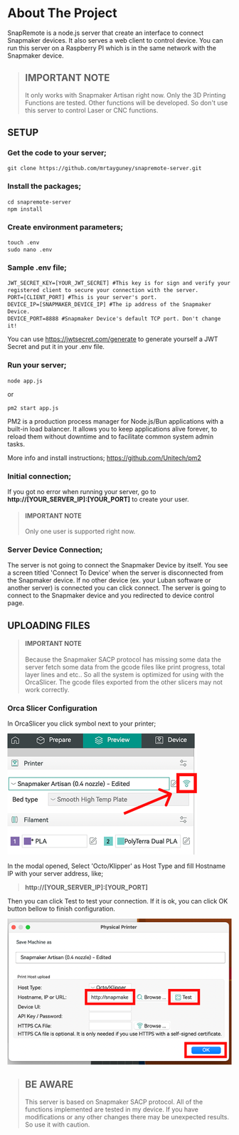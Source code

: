 # About The Project

SnapRemote is a node.js server that create an interface to connect Snapmaker devices. It also serves a web client to
control device. You can run this server on a Raspberry PI which is in the same network with the Snapmaker device.


> ## IMPORTANT NOTE
> It only works with Snapmaker Artisan right now. Only the 3D Printing Functions are tested. Other functions will be
> developed. So don't use this server to control Laser or CNC functions.

## SETUP

### Get the code to your server;

```
git clone https://github.com/mrtayguney/snapremote-server.git
```

### Install the packages;

```
cd snapremote-server
npm install
```

### Create environment parameters;

```
touch .env
sudo nano .env
```

### Sample .env file;

```
JWT_SECRET_KEY=[YOUR_JWT_SECRET] #This key is for sign and verify your registered client to secure your connection with the server.
PORT=[CLIENT_PORT] #This is your server's port.
DEVICE_IP=[SNAPMAKER_DEVICE_IP] #The ip address of the Snapmaker Device.
DEVICE_PORT=8888 #Snapmaker Device's default TCP port. Don't change it!
```

You can use https://jwtsecret.com/generate to generate yourself a JWT Secret and put it in your .env file.

### Run your server;

```
node app.js
```

or

```
pm2 start app.js
```

PM2 is a production process manager for Node.js/Bun applications with a built-in load balancer. It allows you to keep
applications alive forever, to reload them without downtime and to facilitate common system admin tasks.

More info and install instructions; https://github.com/Unitech/pm2

### Initial connection;

If you got no error when running your server, go to **http://[YOUR_SERVER_IP]:[YOUR_PORT]** to create your user.

> #### IMPORTANT NOTE
> Only one user is supported right now.

### Server Device Connection;

The server is not going to connect the Snapmaker Device by itself. You see a screen titled 'Connect To Device' when the
server is disconnected from the Snapmaker device. If no other device (ex. your Luban software or another server) is
connected you can
click connect. The server is going to connect to the Snapmaker device and you redirected to device control page.

## UPLOADING FILES

> #### IMPORTANT NOTE
> Because the Snapmaker SACP protocol has missing some data the server fetch some data from the gcode files like print
> progress, total layer lines and etc.. So all the system is optimized for using with the OrcaSlicer. The gcode files
> exported from the other slicers may not work correctly.

### Orca Slicer Configuration
In OrcaSlicer you click symbol next to your printer;

![orca connection](https://raw.githubusercontent.com/mrtayguney/snapremote-server/refs/heads/main/src/readme/orca-connect.png "Logo Title Text 1")

In the modal opened, Select 'Octo/Klipper' as Host Type and fill Hostname IP with your server address, like;
>**http://[YOUR_SERVER_IP]:[YOUR_PORT]**

Then you can click Test to test your connection. If it is ok, you can click OK button bellow to finish configuration.

![orca connection configuration](https://raw.githubusercontent.com/mrtayguney/snapremote-server/refs/heads/main/src/readme/orca-connect2.png "Logo Title Text 1")


> ## BE AWARE
> This server is based on Snapmaker SACP protocol. All of the functions implemented are tested in my device. If you have
> modifications or any other changes there may be unexpected results. So use it with caution.
